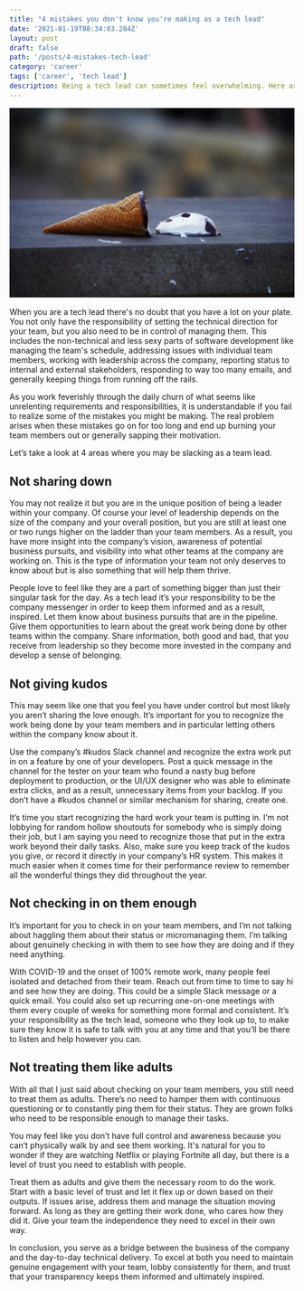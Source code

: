 ```yaml
---
title: "4 mistakes you don't know you're making as a tech lead"
date: '2021-01-19T08:34:03.284Z'
layout: post
draft: false
path: '/posts/4-mistakes-tech-lead'
category: 'career'
tags: ['career', 'tech lead']
description: Being a tech lead can sometimes feel overwhelming. Here are 4 mistakes you might be making and don't even realize it.
---
```


![tech-lead-mistakes](./4-mistakes-tech-lead.jpg)

When you are a tech lead there's no doubt that you have a lot on your plate. You not only have the responsibility of setting the technical direction for your team, but you also need to be in control of managing them. This includes the non-technical and less sexy parts of software development like managing the team's schedule, addressing issues with individual team members, working with leadership across the company, reporting status to internal and external stakeholders, responding to way too many emails, and generally keeping things from running off the rails.

As you work feverishly through the daily churn of what seems like unrelenting requirements and responsibilities, it is understandable if you fail to realize some of the mistakes you might be making. The real problem arises when these mistakes go on for too long and end up burning your team members out or generally sapping their motivation.

Let’s take a look at 4 areas where you may be slacking as a team lead.

## Not sharing down

You may not realize it but you are in the unique position of being a leader within your company. Of course your level of leadership depends on the size of the company and your overall position, but you are still at least one or two rungs higher on the ladder than your team members. As a result, you have more insight into the company’s vision, awareness of potential business pursuits, and visibility into what other teams at the company are working on. This is the type of information your team not only deserves to know about but is also something that will help them thrive.

People love to feel like they are a part of something bigger than just their singular task for the day. As a tech lead it’s your responsibility to be the company messenger in order to keep them informed and as a result, inspired. Let them know about business pursuits that are in the pipeline. Give them opportunities to learn about the great work being done by other teams within the company. Share information, both good and bad, that you receive from leadership so they become more invested in the company and develop a sense of belonging.

## Not giving kudos

This may seem like one that you feel you have under control but most likely you aren’t sharing the love enough. It’s important for you to recognize the work being done by your team members and in particular letting others within the company know about it.

Use the company’s #kudos Slack channel and recognize the extra work put in on a feature by one of your developers. Post a quick message in the channel for the tester on your team who found a nasty bug before deployment to production, or the UI/UX designer who was able to eliminate extra clicks, and as a result, unnecessary items from your backlog. If you don’t have a #kudos channel or similar mechanism for sharing, create one.

It’s time you start recognizing the hard work your team is putting in. I’m not lobbying for random hollow shoutouts for somebody who is simply doing their job, but I am saying you need to recognize those that put in the extra work beyond their daily tasks. Also, make sure you keep track of the kudos you give, or record it directly in your company’s HR system. This makes it much easier when it comes time for their performance review to remember all the wonderful things they did throughout the year.

## Not checking in on them enough

It’s important for you to check in on your team members, and I’m not talking about haggling them about their status or micromanaging them. I’m talking about genuinely checking in with them to see how they are doing and if they need anything.

With COVID-19 and the onset of 100% remote work, many people feel isolated and detached from their team. Reach out from time to time to say hi and see how they are doing. This could be a simple Slack message or a quick email. You could also set up recurring one-on-one meetings with them every couple of weeks for something more formal and consistent. It’s your responsibility as the tech lead, someone who they look up to, to make sure they know it is safe to talk with you at any time and that you’ll be there to listen and help however you can.

## Not treating them like adults

With all that I just said about checking on your team members, you still need to treat them as adults. There’s no need to hamper them with continuous questioning or to constantly ping them for their status. They are grown folks who need to be responsible enough to manage their tasks.

You may feel like you don’t have full control and awareness because you can’t physically walk by and see them working. It's natural for you to wonder if they are watching Netflix or playing Fortnite all day, but there is a level of trust you need to establish with people.

Treat them as adults and give them the necessary room to do the work. Start with a basic level of trust and let it flex up or down based on their outputs. If issues arise, address them and manage the situation moving forward. As long as they are getting their work done, who cares how they did it. Give your team the independence they need to excel in their own way.

In conclusion, you serve as a bridge between the business of the company and the day-to-day technical delivery. To excel at both you need to maintain genuine engagement with your team, lobby consistently for them, and trust that your transparency keeps them informed and ultimately inspired.

